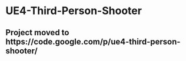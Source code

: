 UE4-Third-Person-Shooter
========================

<h2>Project moved to https://code.google.com/p/ue4-third-person-shooter/</h2>
